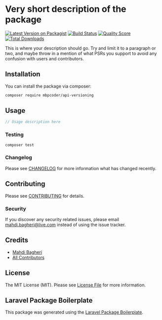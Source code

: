 # Very short description of the package

[![Latest Version on Packagist](https://img.shields.io/packagist/v/mbpcoder/api-versioning.svg?style=flat-square)](https://packagist.org/packages/mbpcoder/api-versioning)
[![Build Status](https://img.shields.io/travis/mbpcoder/api-versioning/master.svg?style=flat-square)](https://travis-ci.org/mbpcoder/api-versioning)
[![Quality Score](https://img.shields.io/scrutinizer/g/mbpcoder/api-versioning.svg?style=flat-square)](https://scrutinizer-ci.com/g/mbpcoder/api-versioning)
[![Total Downloads](https://img.shields.io/packagist/dt/mbpcoder/api-versioning.svg?style=flat-square)](https://packagist.org/packages/mbpcoder/api-versioning)

This is where your description should go. Try and limit it to a paragraph or two, and maybe throw in a mention of what PSRs you support to avoid any confusion with users and contributors.

## Installation

You can install the package via composer:

```bash
composer require mbpcoder/api-versioning
```

## Usage

``` php
// Usage description here
```

### Testing

``` bash
composer test
```

### Changelog

Please see [CHANGELOG](CHANGELOG.md) for more information what has changed recently.

## Contributing

Please see [CONTRIBUTING](CONTRIBUTING.md) for details.

### Security

If you discover any security related issues, please email mahdi.bagheri@live.com instead of using the issue tracker.

## Credits

- [Mahdi Bagheri](https://github.com/mbpcoder)
- [All Contributors](../../contributors)

## License

The MIT License (MIT). Please see [License File](LICENSE.md) for more information.

## Laravel Package Boilerplate

This package was generated using the [Laravel Package Boilerplate](https://laravelpackageboilerplate.com).
